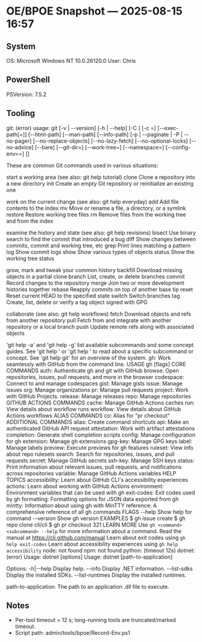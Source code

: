 <!-- status: stub; target: 150+ words -->
# OE/BPOE Snapshot — 2025-08-15 16:57

## System

OS: Microsoft Windows NT 10.0.26120.0
User: Chris

## PowerShell
PSVersion: 7.5.2

## Tooling
git: (error) usage: git [-v | --version] [-h | --help] [-C <path>] [-c <name>=<value>]
           [--exec-path[=<path>]] [--html-path] [--man-path] [--info-path]
           [-p | --paginate | -P | --no-pager] [--no-replace-objects] [--no-lazy-fetch]
           [--no-optional-locks] [--no-advice] [--bare] [--git-dir=<path>]
           [--work-tree=<path>] [--namespace=<name>] [--config-env=<name>=<envvar>]
           <command> [<args>]

These are common Git commands used in various situations:

start a working area (see also: git help tutorial)
   clone      Clone a repository into a new directory
   init       Create an empty Git repository or reinitialize an existing one

work on the current change (see also: git help everyday)
   add        Add file contents to the index
   mv         Move or rename a file, a directory, or a symlink
   restore    Restore working tree files
   rm         Remove files from the working tree and from the index

examine the history and state (see also: git help revisions)
   bisect     Use binary search to find the commit that introduced a bug
   diff       Show changes between commits, commit and working tree, etc
   grep       Print lines matching a pattern
   log        Show commit logs
   show       Show various types of objects
   status     Show the working tree status

grow, mark and tweak your common history
   backfill   Download missing objects in a partial clone
   branch     List, create, or delete branches
   commit     Record changes to the repository
   merge      Join two or more development histories together
   rebase     Reapply commits on top of another base tip
   reset      Reset current HEAD to the specified state
   switch     Switch branches
   tag        Create, list, delete or verify a tag object signed with GPG

collaborate (see also: git help workflows)
   fetch      Download objects and refs from another repository
   pull       Fetch from and integrate with another repository or a local branch
   push       Update remote refs along with associated objects

'git help -a' and 'git help -g' list available subcommands and some
concept guides. See 'git help <command>' or 'git help <concept>'
to read about a specific subcommand or concept.
See 'git help git' for an overview of the system.
gh: Work seamlessly with GitHub from the command line.  USAGE    gh <command> <subcommand> [flags]  CORE COMMANDS    auth:          Authenticate gh and git with GitHub    browse:        Open repositories, issues, pull requests, and more in the browser    codespace:     Connect to and manage codespaces    gist:          Manage gists    issue:         Manage issues    org:           Manage organizations    pr:            Manage pull requests    project:       Work with GitHub Projects.    release:       Manage releases    repo:          Manage repositories  GITHUB ACTIONS COMMANDS    cache:         Manage GitHub Actions caches    run:           View details about workflow runs    workflow:      View details about GitHub Actions workflows  ALIAS COMMANDS    co:            Alias for "pr checkout"  ADDITIONAL COMMANDS    alias:         Create command shortcuts    api:           Make an authenticated GitHub API request    attestation:   Work with artifact attestations    completion:    Generate shell completion scripts    config:        Manage configuration for gh    extension:     Manage gh extensions    gpg-key:       Manage GPG keys    label:         Manage labels    preview:       Execute previews for gh features    ruleset:       View info about repo rulesets    search:        Search for repositories, issues, and pull requests    secret:        Manage GitHub secrets    ssh-key:       Manage SSH keys    status:        Print information about relevant issues, pull requests, and notifications across repositories    variable:      Manage GitHub Actions variables  HELP TOPICS    accessibility: Learn about GitHub CLI's accessibility experiences    actions:       Learn about working with GitHub Actions    environment:   Environment variables that can be used with gh    exit-codes:    Exit codes used by gh    formatting:    Formatting options for JSON data exported from gh    mintty:        Information about using gh with MinTTY    reference:     A comprehensive reference of all gh commands  FLAGS    --help      Show help for command    --version   Show gh version  EXAMPLES    $ gh issue create    $ gh repo clone cli/cli    $ gh pr checkout 321  LEARN MORE    Use `gh <command> <subcommand> --help` for more information about a command.    Read the manual at https://cli.github.com/manual    Learn about exit codes using `gh help exit-codes`    Learn about accessibility experiences using `gh help accessibility`
node: not found
npm: not found
python: (timeout 12s)
dotnet: (error)
Usage: dotnet [options]
Usage: dotnet [path-to-application]

Options:
  -h|--help         Display help.
  --info            Display .NET information.
  --list-sdks       Display the installed SDKs.
  --list-runtimes   Display the installed runtimes.

path-to-application:
  The path to an application .dll file to execute.

## Notes
- Per-tool timeout = 12 s; long-running tools are truncated/marked timeout.
- Script path: admin/tools/bpoe/Record-Env.ps1





